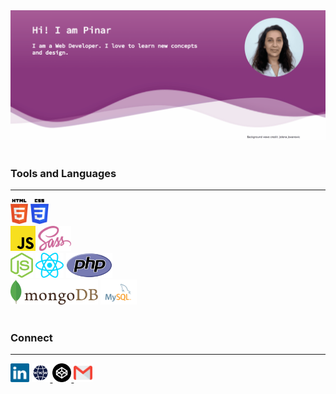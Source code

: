 <img src="./images/Hello2.gif" alt="Hello!">
<br><br>
<div align="left">
<!-- <img height="300" width="700" alt="Hello" src="https://raw.githubusercontent.com/pinargultekin/pinargultekin/master/images/hello.jpg">
<img height="300" width="700" alt="Tools" src="https://raw.githubusercontent.com/pinargultekin/pinargultekin/master/images/tools.jpg"> -->
<h3><b>Tools and Languages</b></h3>
<hr>
<img src="./images/html.svg" height="40">
<img src="./images/css.svg" height="40"><br>
<img src="./images/js.svg" height="40">
<img src="./images/sass.svg" height="40"><br>
<img src="./images/nodejs-icon.svg" height="40">
<img src="./images/react.js.svg" height="40">
<img src="./images/php.svg" height="40"><br>
<img src="./images/mongodb.svg" height="40">
<img src="./images/mysql.svg" height="40"><br>
</div>
<br>
<h3><b> Connect </b></h3>
<hr>
<a href="https://www.linkedin.com/in/epinar"><img height="30" alt="LinkedIn" src="https://raw.githubusercontent.com/pinargultekin/pinargultekin/master/images/linkedin.svg"></a> 
<a href="https://www.pinargultekin.com"><img height="30" alt="Portfolio" src="https://raw.githubusercontent.com/pinargultekin/pinargultekin/master/images/www.svg"> </a> 
<a href="https://codepen.io/29bucuk"><img height="30" alt="Codepen" src="https://raw.githubusercontent.com/pinargultekin/pinargultekin/master/images/codepen.svg"> </a>
<a href="mailto:gultekinep@gmail.com"><img height="30" alt="Gmail" src="https://raw.githubusercontent.com/pinargultekin/pinargultekin/master/images/gmail.svg"> </a>
